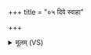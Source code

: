 +++
title = "०५ दिवे स्वाहा"

+++
<details><summary>मूलम् (VS)</summary>

दि॒वे स्वाहा॑ ॥
</details>